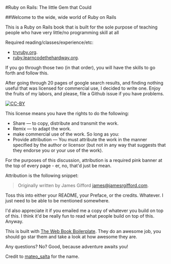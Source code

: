 #Ruby on Rails: The little Gem that Could

##Welcome to the wide, wide world of Ruby on Rails

This is a Ruby on Rails book that is built for the sole purpose of teaching people who have very little/no programming skill at all

Required reading/classes/experience/etc:

- [tryruby.org](http://tryruby.org).
- [ruby.learncodethehardway.org](http://ruby.learncodethehardway.org/).

If you go through those two (in that order), you will have the skills to go forth and follow this.

After going through 20 pages of google search results, and finding nothing useful that was licensed for commercial use, I decided to write one. Enjoy the fruits of my labors, and please, file a Github issue if you have problems.

[![CC-BY](http://i.creativecommons.org/l/by/3.0/88x31.png)](http://creativecommons.org/licenses/by/3.0/deed.en_US)

This license means you have the rights to do the following:
  - Share — to copy, distribute and transmit the work.
  - Remix — to adapt the work.
  - make commercial use of the work.
So long as you:
  -  Provide attribution — You must attribute the work in the manner specified by the author or licensor (but not in any way that suggests that they endorse you or your use of the work). 

For the purposes of this discussion, attribution is a required pink banner at the top of every page - er, no, that'd just be mean.

Attribution is the following snippet:

> Originally written by James Gifford <james@jamesrgifford.com>.

Toss this into either your README, your Preface, or the credits. Whatever. I just need to be able to be mentioned somewhere. 

I'd also appreciate it if you emailed me a copy of whatever you build on top of this. I think it'd be really fun to read what people build on top of this. Anyway.

This is built with [The Web Book Boilerplate](https://github.com/PascalPrecht/wbb). They do an awesome job, you should go star them and take a look at how awesome they are.

Any questions? No? Good, because adventure awaits you!

Credit to [mateo_salta](http://chat.stackexchange.com/transcript/201?m=7659237#7659237) for the name. 
